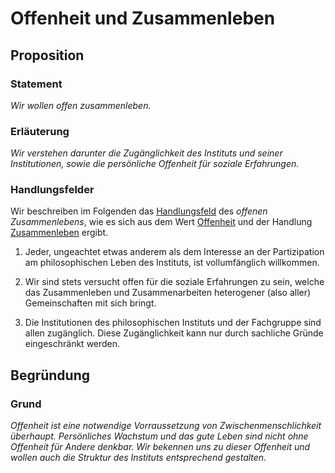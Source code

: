<!---
   NAME - The NAME of this project is:
ethos

  FILE - The FILENAME of the current file is:
/v4a5.md

  CREATION - This project was CREATED on:
2017-01-28-16:15:00 UTC

  MODIFICATION - This project was last MODIFIED on:
2017-01-28-16:15:00 UTC

  VERSION - The current VERSION of this project is:
<git-commit-hash>-2017-01-28-16:15:00 UTC

  CREATOR(S) - This project was CREATED by:
Michael Czechowski, Martin Maga

  CONTACT - You can CONTACT the creator(s) or developer(s) of this project at:
E-Mail: mail@martinmaga.de

  COPYRIGHT - The COPYRIGHT holder of this project is:
COPYRIGHT (c) 2016 Martin Maga

  LICENSE - This project is LICENSED under the following license:
Martin Maga 2016 CC BY-SA 4.0 https://creativecommons.org

  SUBFILE – This is a SUBFILE! For more INFORMATION on this project go to:
/README.md
--->
# Offenheit und Zusammenleben
## Proposition
### Statement
*Wir wollen offen zusammenleben.*

### Erläuterung
*Wir verstehen darunter die Zugänglichkeit des Instituts und seiner Institutionen, sowie die persönliche Offenheit für soziale Erfahrungen.*

### Handlungsfelder
Wir beschreiben im Folgenden das [Handlungsfeld](../synopsis/reasons.md) des *offenen Zusammenlebens*, wie es sich aus dem Wert [Offenheit](../values/v4_openness.md) und der Handlung [Zusammenleben](../actions/a5_live.md) ergibt.

1. Jeder, ungeachtet etwas anderem als dem Interesse an der Partizipation am philosophischen Leben des Instituts, ist vollumfänglich willkommen.

2. Wir sind stets versucht offen für die soziale Erfahrungen zu sein, welche das Zusammenleben und Zusammenarbeiten heterogener (also aller) Gemeinschaften mit sich bringt.

3. Die Institutionen des philosophischen Instituts und der Fachgruppe sind allen zugänglich. Diese Zugänglichkeit kann nur durch sachliche Gründe eingeschränkt werden.

## Begründung
### Grund
*Offenheit ist eine notwendige Vorraussetzung von Zwischenmenschlichkeit überhaupt. Persönliches Wachstum und das gute Leben sind nicht ohne Offenheit für Andere denkbar. Wir bekennen uns zu dieser Offenheit und wollen auch die Struktur des Instituts entsprechend gestalten.*
